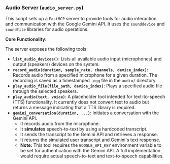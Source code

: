 ### Audio Server (`audio_server.py`)

This script sets up a `FastMCP` server to provide tools for audio interaction and communication with the Google Gemini API. It uses the `sounddevice` and `soundfile` libraries for audio operations.

**Core Functionality:**

The server exposes the following tools:

*   **`list_audio_devices()`**: Lists all available audio input (microphones) and output (speakers) devices on the system.
*   **`record_audio(duration, sample_rate, channels, device_index)`**: Records audio from a specified microphone for a given duration. The recording is saved as a timestamped `.ogg` file in the `audio/` directory.
*   **`play_audio_file(file_path, device_index)`**: Plays a specified audio file through the selected speakers.
*   **`play_audio(text, voice)`**: A placeholder tool intended for text-to-speech (TTS) functionality. It currently does not convert text to audio but returns a message indicating that a TTS library is required.
*   **`gemini_conversation(duration, ...)`**: Initiates a conversation with the Gemini API.
    *   It records audio from the microphone.
    *   It **simulates** speech-to-text by using a hardcoded transcript.
    *   It sends the transcript to the Gemini API and retrieves a response.
    *   It returns the simulated user transcript and Gemini's text response.
    *   **Note:** This tool requires the `GOOGLE_API_KEY` environment variable to be set for authentication with the Gemini API. A full implementation would require actual speech-to-text and text-to-speech capabilities.
